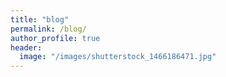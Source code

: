 ```yaml
---
title: "blog"
permalink: /blog/
author_profile: true
header:
  image: "/images/shutterstock_1466186471.jpg"
---
```

